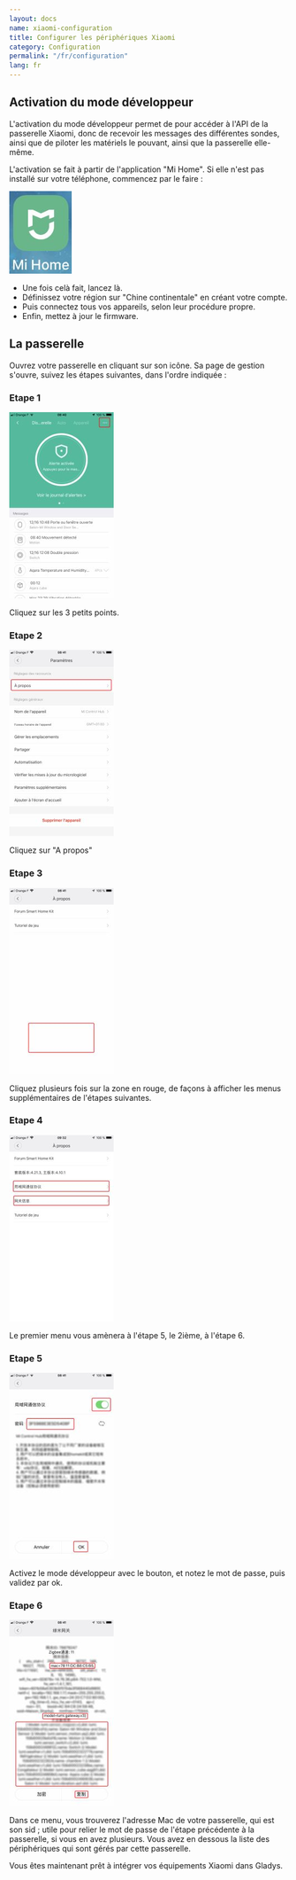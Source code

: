 ```yaml
---
layout: docs
name: xiaomi-configuration
title: Configurer les périphériques Xiaomi
category: Configuration
permalink: "/fr/configuration"
lang: fr
---
```


## Activation du mode développeur

L'activation du mode développeur permet de pour accéder à l'API de la passerelle Xiaomi, donc de recevoir les messages des différentes sondes, ainsi que de piloter les matériels le pouvant, ainsi que la passerelle elle-même.

L'activation se fait à partir de l'application "Mi Home". Si elle n'est pas installé sur votre téléphone, commencez par le faire :

<img src="/assets/image/configuration/xiaomi/xiaomi-tuto-1.jpg" alt="Xiaomi icon" class="img-responsive" />

- Une fois celà fait, lancez là.
- Définissez votre région sur "Chine continentale" en créant votre compte.
- Puis connectez tous vos appareils, selon leur procédure propre.
- Enfin, mettez à jour le firmware.

## La passerelle

Ouvrez votre passerelle en cliquant sur son icône. Sa page de gestion s'ouvre, suivez les étapes suivantes, dans l'ordre indiquée :

### Etape 1

<img src="/assets/image/configuration/xiaomi/xiaomi-tuto-2.jpg" alt="Xiaomi Tuto 2" class="img-responsive" />

Cliquez sur les 3 petits points.

### Etape 2

<img src="/assets/image/configuration/xiaomi/xiaomi-tuto-3.jpg" alt="Xiaomi icon" class="img-responsive" />

Cliquez sur "A propos"

### Etape 3

<img src="/assets/image/configuration/xiaomi/xiaomi-tuto-4.jpg" alt="Xiaomi icon" class="img-responsive" />

Cliquez plusieurs fois sur la zone en rouge, de façons à afficher les menus supplémentaires de l'étapes suivantes.

### Etape 4

<img src="/assets/image/configuration/xiaomi/xiaomi-tuto-5.jpg" alt="Xiaomi icon" class="img-responsive" />

Le premier menu vous amènera à l'étape 5, le 2ième, à l'étape 6.

### Etape 5

<img src="/assets/image/configuration/xiaomi/xiaomi-tuto-6.jpg" alt="Xiaomi icon" class="img-responsive" />

Activez le mode développeur avec le bouton, et notez le mot de passe, puis validez par ok.

### Etape 6

<img src="/assets/image/configuration/xiaomi/xiaomi-tuto-7.jpg" alt="Xiaomi icon" class="img-responsive" />

Dans ce menu, vous trouverez l'adresse Mac de votre passerelle, qui est son sid ; utile pour relier le mot de passe de l'étape précédente à la passerelle, si vous en avez plusieurs. Vous avez en dessous la liste des périphériques qui sont gérés par cette passerelle.

Vous êtes maintenant prêt à intégrer vos équipements Xiaomi dans Gladys.
